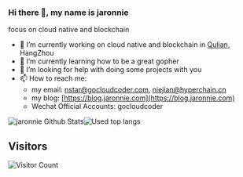 ### Hi there 👋, my name is jaronnie

focus on cloud native and blockchain

- 🔭 I’m currently working on cloud native and blockchain in [Qulian](https://www.hyperchain.cn/), HangZhou
- 🌱 I’m currently learning how to be a great gopher 
- 🤔 I’m looking for help with doing some projects with you 
- 📫 How to reach me:
  - my email: nstar@gocloudcoder.com, niejian@hyperchain.cn
  - my blog: [https://blog.jaronnie.com](https://blog.jaronnie.com)
  - Wechat Official Accounts: gocloudcoder

![jaronnie Github Stats](https://github-readme-stats.vercel.app/api?username=jaronnie&include_all_commits=true&show_icons=true&title_color=fff&icon_color=79ff97&text_color=9f9f9f&bg_color=151515&hide=["contribs"]&line_height=40&count_private=true)![Used top langs](https://github-readme-stats.vercel.app/api/top-langs/?username=jaronnie&theme=dracula&hide=javascript,html,scss,css)



## Visitors

![Visitor Count](https://profile-counter.glitch.me/jaronnie/count.svg)

